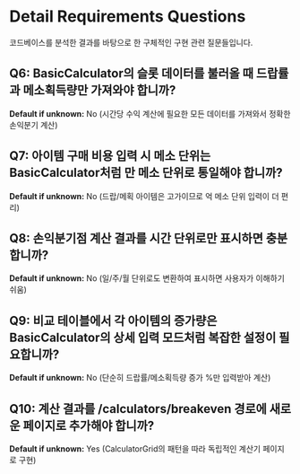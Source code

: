 # Detail Requirements Questions

코드베이스를 분석한 결과를 바탕으로 한 구체적인 구현 관련 질문들입니다.

## Q6: BasicCalculator의 슬롯 데이터를 불러올 때 드랍률과 메소획득량만 가져와야 합니까?
**Default if unknown:** No (시간당 수익 계산에 필요한 모든 데이터를 가져와서 정확한 손익분기 계산)

## Q7: 아이템 구매 비용 입력 시 메소 단위는 BasicCalculator처럼 만 메소 단위로 통일해야 합니까?
**Default if unknown:** No (드랍/메획 아이템은 고가이므로 억 메소 단위 입력이 더 편리)

## Q8: 손익분기점 계산 결과를 시간 단위로만 표시하면 충분합니까?
**Default if unknown:** No (일/주/월 단위로도 변환하여 표시하면 사용자가 이해하기 쉬움)

## Q9: 비교 테이블에서 각 아이템의 증가량은 BasicCalculator의 상세 입력 모드처럼 복잡한 설정이 필요합니까?
**Default if unknown:** No (단순히 드랍률/메소획득량 증가 %만 입력받아 계산)

## Q10: 계산 결과를 /calculators/breakeven 경로에 새로운 페이지로 추가해야 합니까?
**Default if unknown:** Yes (CalculatorGrid의 패턴을 따라 독립적인 계산기 페이지로 구현)